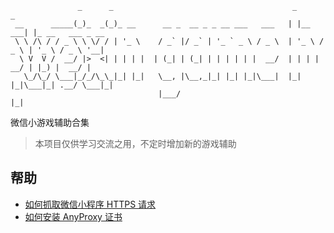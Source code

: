 ```
               _      _                                        _          _
 __      _____(_)_  _(_)_ __      __ _  __ _ _ __ ___   ___   | |__   ___| |_ __   ___ _ __
 \ \ /\ / / _ \ \ \/ / | '_ \    / _` |/ _` | '_ ` _ \ / _ \  | '_ \ / _ \ | '_ \ / _ \ '__|
  \ V  V /  __/ |>  <| | | | |  | (_| | (_| | | | | | |  __/  | | | |  __/ | |_) |  __/ |
   \_/\_/ \___|_/_/\_\_|_| |_|   \__, |\__,_|_| |_| |_|\___|  |_| |_|\___|_| .__/ \___|_|
                                 |___/                                     |_|
```

微信小游戏辅助合集

> 本项目仅供学习交流之用，不定时增加新的游戏辅助

## 帮助

- [如何抓取微信小程序 HTTPS 请求](https://github.com/zhuweiyou/weixin-game-helper/issues/6)
- [如何安装 AnyProxy 证书](https://github.com/zhuweiyou/weixin-game-helper/issues/7)
